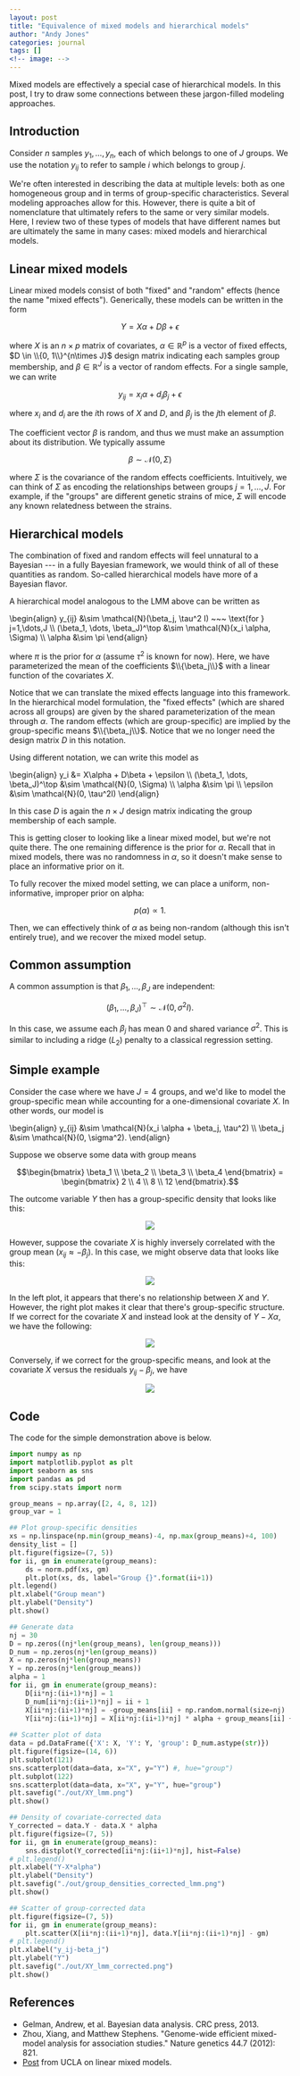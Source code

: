 ```yaml
---
layout: post
title: "Equivalence of mixed models and hierarchical models"
author: "Andy Jones"
categories: journal
tags: []
<!-- image: -->
---
```



Mixed models are effectively a special case of hierarchical models. In this post, I try to draw some connections between these jargon-filled modeling approaches.

## Introduction

Consider $n$ samples $y_1, \dots, y_n$, each of which belongs to one of $J$ groups. We use the notation $y_{ij}$ to refer to sample $i$ which belongs to group $j$.

We're often interested in describing the data at multiple levels: both as one homogeneous group and in terms of group-specific characteristics. Several modeling approaches allow for this. However, there is quite a bit of nomenclature that ultimately refers to the same or very similar models. Here, I review two of these types of models that have different names but are ultimately the same in many cases: mixed models and hierarchical models.

## Linear mixed models

Linear mixed models consist of both "fixed" and "random" effects (hence the name "mixed effects"). Generically, these models can be written in the form

$$Y = X \alpha + D \beta + \epsilon$$

where $X$ is an $n\times p$ matrix of covariates, $\alpha \in \mathbb{R}^p$ is a vector of fixed effects, $D \in \\{0, 1\\}^{n\times J}$ design matrix indicating each samples group membership, and $\beta \in \mathbb{R}^J$ is a vector of random effects. For a single sample, we can write

$$y_{ij} = x_i \alpha + d_i \beta_j + \epsilon$$

where $x_i$ and $d_i$ are the $i$th rows of $X$ and $D$, and $\beta_j$ is the $j$th element of $\beta$.

The coefficient vector $\beta$ is random, and thus we must make an assumption about its distribution. We typically assume

$$\beta \sim \mathcal{N}(0, \Sigma)$$

where $\Sigma$ is the covariance of the random effects coefficients. Intuitively, we can think of $\Sigma$ as encoding the relationships between groups $j=1, \dots, J$. For example, if the "groups" are different genetic strains of mice, $\Sigma$ will encode any known relatedness between the strains.

## Hierarchical models

The combination of fixed and random effects will feel unnatural to a Bayesian --- in a fully Bayesian framework, we would think of all of these quantities as random. So-called hierarchical models have more of a Bayesian flavor.

A hierarchical model analogous to the LMM above can be written as

\begin{align} y_{ij} &\sim \mathcal{N}(\beta_j, \tau^2 I) ~~~ \text{for } j=1,\dots,J \\\ (\beta_1, \dots, \beta_J)^\top &\sim \mathcal{N}(x_i \alpha, \Sigma) \\\ \alpha &\sim \pi \end{align}

where $\pi$ is the prior for $\alpha$ (assume $\tau^2$ is known for now). Here, we have parameterized the mean of the coefficients $\\{\beta_j\\}$ with a linear function of the covariates $X$.

Notice that we can translate the mixed effects language into this framework. In the hierarchical model formulation, the "fixed effects" (which are shared across all groups) are given by the shared parameterization of the mean through $\alpha$. The random effects (which are group-specific) are implied by the group-specific means $\\{\beta_j\\}$. Notice that we no longer need the design matrix $D$ in this notation.

Using different notation, we can write this model as

\begin{align} y_i &= X\alpha + D\beta + \epsilon \\\ (\beta_1, \dots, \beta_J)^\top &\sim \mathcal{N}(0, \Sigma) \\\ \alpha &\sim \pi \\\ \epsilon &\sim \mathcal{N}(0, \tau^2I) \end{align}

In this case $D$ is again the $n\times J$ design matrix indicating the group membership of each sample.

This is getting closer to looking like a linear mixed model, but we're not quite there. The one remaining difference is the prior for $\alpha$. Recall that in mixed models, there was no randomness in $\alpha$, so it doesn't make sense to place an informative prior on it. 

To fully recover the mixed model setting, we can place a uniform, non-informative, improper prior on alpha:

$$p(\alpha) \propto 1.$$

Then, we can effectively think of $\alpha$ as being non-random (although this isn't entirely true), and we recover the mixed model setup.

## Common assumption

A common assumption is that $\beta_1, \dots, \beta_J$ are independent:

$$(\beta_1, \dots, \beta_J)^\top \sim \mathcal{N}(0, \sigma^2 I).$$

In this case, we assume each $\beta_j$ has mean $0$ and shared variance $\sigma^2$. This is similar to including a ridge ($L_2$) penalty to a classical regression setting.

## Simple example

Consider the case where we have $J=4$ groups, and we'd like to model the group-specific mean while accounting for a one-dimensional covariate $X$. In other words, our model is

\begin{align} y_{ij} &\sim \mathcal{N}(x_i \alpha + \beta_j, \tau^2) \\\ \beta_j &\sim \mathcal{N}(0, \sigma^2). \end{align}

Suppose we observe some data with group means

$$\begin{bmatrix} \beta_1 \\ \beta_2 \\ \beta_3 \\ \beta_4 \end{bmatrix} = \begin{bmatrix} 2 \\ 4 \\ 8 \\ 12 \end{bmatrix}.$$

The outcome variable $Y$ then has a group-specific density that looks like this:

<p align="center">
  <img src="/assets/group_densities_lmm.png">
</p>

However, suppose the covariate $X$ is highly inversely correlated with the group mean ($x_{ij} \approx -\beta_j$). In this case, we might observe data that looks like this:

<p align="center">
  <img src="/assets/XY_lmm.png">
</p>

In the left plot, it appears that there's no relationship between $X$ and $Y$. However, the right plot makes it clear that there's group-specific structure. If we correct for the covariate $X$ and instead look at the density of $Y-X\alpha$, we have the following:

<p align="center">
  <img src="/assets/group_densities_corrected_lmm.png">
</p>

Conversely, if we correct for the group-specific means, and look at the covariate $X$ versus the residuals $y_{ij} - \beta_j$, we have

<p align="center">
  <img src="/assets/XY_lmm_corrected.png">
</p>

## Code

The code for the simple demonstration above is below.

```python
import numpy as np
import matplotlib.pyplot as plt
import seaborn as sns
import pandas as pd
from scipy.stats import norm

group_means = np.array([2, 4, 8, 12])
group_var = 1

## Plot group-specific densities
xs = np.linspace(np.min(group_means)-4, np.max(group_means)+4, 100)
density_list = []
plt.figure(figsize=(7, 5))
for ii, gm in enumerate(group_means):
    ds = norm.pdf(xs, gm)
    plt.plot(xs, ds, label="Group {}".format(ii+1))
plt.legend()
plt.xlabel("Group mean")
plt.ylabel("Density")
plt.show()

## Generate data
nj = 30
D = np.zeros((nj*len(group_means), len(group_means)))
D_num = np.zeros(nj*len(group_means))
X = np.zeros(nj*len(group_means))
Y = np.zeros(nj*len(group_means))
alpha = 1
for ii, gm in enumerate(group_means):
    D[ii*nj:(ii+1)*nj] = 1
    D_num[ii*nj:(ii+1)*nj] = ii + 1
    X[ii*nj:(ii+1)*nj] = -group_means[ii] + np.random.normal(size=nj)
    Y[ii*nj:(ii+1)*nj] = X[ii*nj:(ii+1)*nj] * alpha + group_means[ii] + np.random.normal(size=nj)
    
## Scatter plot of data
data = pd.DataFrame({'X': X, 'Y': Y, 'group': D_num.astype(str)})
plt.figure(figsize=(14, 6))
plt.subplot(121)
sns.scatterplot(data=data, x="X", y="Y") #, hue="group")
plt.subplot(122)
sns.scatterplot(data=data, x="X", y="Y", hue="group")
plt.savefig("./out/XY_lmm.png")
plt.show()

## Density of covariate-corrected data
Y_corrected = data.Y - data.X * alpha
plt.figure(figsize=(7, 5))
for ii, gm in enumerate(group_means):
    sns.distplot(Y_corrected[ii*nj:(ii+1)*nj], hist=False)
# plt.legend()
plt.xlabel("Y-X*alpha")
plt.ylabel("Density")
plt.savefig("./out/group_densities_corrected_lmm.png")
plt.show()

## Scatter of group-corrected data
plt.figure(figsize=(7, 5))
for ii, gm in enumerate(group_means):
    plt.scatter(X[ii*nj:(ii+1)*nj], data.Y[ii*nj:(ii+1)*nj] - gm)
# plt.legend()
plt.xlabel("y_ij-beta_j")
plt.ylabel("Y")
plt.savefig("./out/XY_lmm_corrected.png")
plt.show()
```


## References
- Gelman, Andrew, et al. Bayesian data analysis. CRC press, 2013.
- Zhou, Xiang, and Matthew Stephens. "Genome-wide efficient mixed-model analysis for association studies." Nature genetics 44.7 (2012): 821.
- [Post](https://stats.idre.ucla.edu/other/mult-pkg/introduction-to-linear-mixed-models/) from UCLA on linear mixed models.
